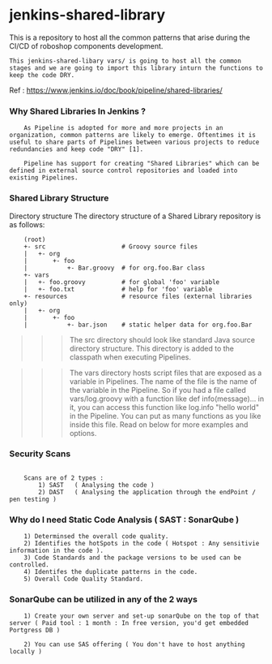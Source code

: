 # jenkins-shared-library

This is a repository to host all the common patterns that arise during the CI/CD of roboshop components development.

```
This jenkins-shared-libary vars/ is going to host all the common stages and we are going to import this library inturn the functions to keep the code DRY.
```

Ref : https://www.jenkins.io/doc/book/pipeline/shared-libraries/


### Why Shared Libraries In Jenkins ?

```
    As Pipeline is adopted for more and more projects in an organization, common patterns are likely to emerge. Oftentimes it is useful to share parts of Pipelines between various projects to reduce redundancies and keep code "DRY" [1].

    Pipeline has support for creating "Shared Libraries" which can be defined in external source control repositories and loaded into existing Pipelines.

```

### Shared Library Structure

Directory structure
The directory structure of a Shared Library repository is as follows:

```
    (root)
    +- src                     # Groovy source files
    |   +- org
    |       +- foo
    |           +- Bar.groovy  # for org.foo.Bar class
    +- vars
    |   +- foo.groovy          # for global 'foo' variable
    |   +- foo.txt             # help for 'foo' variable
    +- resources               # resource files (external libraries only)
    |   +- org
    |       +- foo
    |           +- bar.json    # static helper data for org.foo.Bar
```

>>> The src directory should look like standard Java source directory structure. This directory is added to the classpath when executing Pipelines.

>>> The vars directory hosts script files that are exposed as a variable in Pipelines. The name of the file is the name of the variable in the Pipeline. So if you had a file called vars/log.groovy with a function like def info(message)…​ in it, you can access this function like log.info "hello world" in the Pipeline. You can put as many functions as you like inside this file. Read on below for more examples and options.


### Security Scans 
```

    Scans are of 2 types :
        1) SAST   ( Analysing the code )
        2) DAST   ( Analysing the application through the endPoint / pen testing )

```
### Why do I need Static Code Analysis ( SAST : SonarQube )

```
    1) Determinsed the overall code quality.
    2) Identifies the hotSpots in the code ( Hotspot : Any sensitivie information in the code ).
    3) Code Standards and the package versions to be used can be controlled.
    4) Identifes the duplicate patterns in the code.
    5) Overall Code Quality Standard.
```

### SonarQube can be utilized in any of the 2 ways 

```
    1) Create your own server and set-up sonarQube on the top of that server ( Paid tool : 1 month : In free version, you'd get embedded Portgress DB ) 

    2) You can use SAS offering ( You don't have to host anything locally )
```